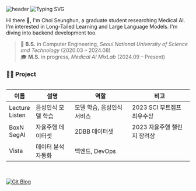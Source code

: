 ![header](https://capsule-render.vercel.app/api?type=waving&color=gradient&customColorList=2&height=100&fontSize=30&animation=twinkling&fontAlign=68&fontAlignY=36)
![Typing SVG](https://readme-typing-svg.demolab.com?font=Delius&weight=700&size=30&duration=3000&pause=1000&color=123E51&width=435&lines=Hi+there!+I'm+Seunghun.)

Hi there 👋, I'm Choi Seunghun, a graduate student researching Medical AI. I'm interested in Long-Tailed Learning and Large Language Models. I'm diving into backend development too.

> 📅 **B.S.** in Computer Engineering, *Seoul National University of Science and Technology* (2020.03 – 2024.08) <br>
> 🎓 **M.S.** in progress, *Medical AI MixLab* (2024.09 – Present)

### 👨‍💻 Project

<div style="overflow-x: auto;">
  
<table>
  <thead>
    <tr>
      <th>이름</th>
      <th>설명</th>
      <th>역할</th>
      <th>비고</th>
    </tr>
  </thead>
  <tbody>
    <tr>
      <td>Lecture <br> Listen</td>
      <td>음성인식 모델 학습</td>
      <td>모델 학습, 음성인식 서비스</td>
      <td>2023 SCI 부트캠프 최우수상</td>
    </tr>
    <tr>
      <td>BoxN <br> SegAI</td>
      <td>자율주행 데이터셋</td>
      <td>2DBB 데이터셋</td>
      <td>2023 자율주행 챌린지 장려상</td>
    </tr>
    <tr>
      <td>Vista</td>
      <td>데이터 분석 자동화</td>
      <td>백엔드, DevOps</td>
      <td></td>
    </tr>
  </tbody>
</table>

</div>


<br>

[![Git Blog](https://img.shields.io/badge/Git%20Blog-blue?style=for-the-badge&logo=bitrise)](https://cshooon.github.io)
